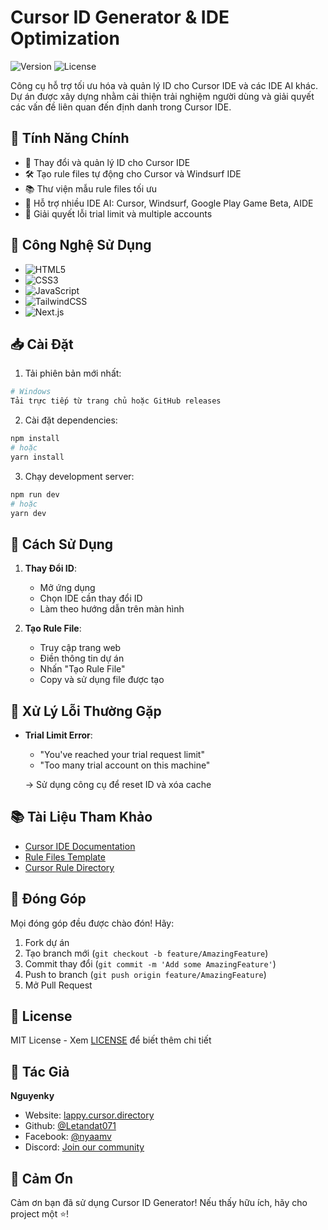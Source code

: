 # Cursor ID Generator & IDE Optimization

![Version](https://img.shields.io/badge/version-2.0-brightgreen.svg)
![License](https://img.shields.io/badge/license-MIT-blue.svg)

Công cụ hỗ trợ tối ưu hóa và quản lý ID cho Cursor IDE và các IDE AI khác. Dự án được xây dựng nhằm cải thiện trải nghiệm người dùng và giải quyết các vấn đề liên quan đến định danh trong Cursor IDE.

## 🌟 Tính Năng Chính

- 🔄 Thay đổi và quản lý ID cho Cursor IDE
- 🛠️ Tạo rule files tự động cho Cursor và Windsurf IDE
- 📚 Thư viện mẫu rule files tối ưu
- 🔧 Hỗ trợ nhiều IDE AI: Cursor, Windsurf, Google Play Game Beta, AIDE
- 🚀 Giải quyết lỗi trial limit và multiple accounts

## 🚀 Công Nghệ Sử Dụng

- ![HTML5](https://img.shields.io/badge/-HTML5-E34F26?style=flat&logo=html5&logoColor=white)
- ![CSS3](https://img.shields.io/badge/-CSS3-1572B6?style=flat&logo=css3&logoColor=white)
- ![JavaScript](https://img.shields.io/badge/-JavaScript-F7DF1E?style=flat&logo=javascript&logoColor=black)
- ![TailwindCSS](https://img.shields.io/badge/-TailwindCSS-38B2AC?style=flat&logo=tailwind-css&logoColor=white)
- ![Next.js](https://img.shields.io/badge/-Next.js-000000?style=flat&logo=next.js&logoColor=white)

## 📥 Cài Đặt

1. Tải phiên bản mới nhất:
```bash
# Windows
Tải trực tiếp từ trang chủ hoặc GitHub releases
```

2. Cài đặt dependencies:
```bash
npm install
# hoặc
yarn install
```

3. Chạy development server:
```bash
npm run dev
# hoặc
yarn dev
```

## 🎯 Cách Sử Dụng

1. **Thay Đổi ID**:
   - Mở ứng dụng
   - Chọn IDE cần thay đổi ID
   - Làm theo hướng dẫn trên màn hình

2. **Tạo Rule File**:
   - Truy cập trang web
   - Điền thông tin dự án
   - Nhấn "Tạo Rule File"
   - Copy và sử dụng file được tạo

## 🔧 Xử Lý Lỗi Thường Gặp

- **Trial Limit Error**: 
  - "You've reached your trial request limit"
  - "Too many trial account on this machine"
  
  → Sử dụng công cụ để reset ID và xóa cache

## 📚 Tài Liệu Tham Khảo

- [Cursor IDE Documentation](https://cursor.sh/docs)
- [Rule Files Template](https://github.com/grapeot/devin.cursorrules)
- [Cursor Rule Directory](https://cursor.directory)

## 👥 Đóng Góp

Mọi đóng góp đều được chào đón! Hãy:

1. Fork dự án
2. Tạo branch mới (`git checkout -b feature/AmazingFeature`)
3. Commit thay đổi (`git commit -m 'Add some AmazingFeature'`)
4. Push to branch (`git push origin feature/AmazingFeature`)
5. Mở Pull Request

## 📝 License

MIT License - Xem [LICENSE](LICENSE) để biết thêm chi tiết

## 👤 Tác Giả

**Nguyenky**

- Website: [lappy.cursor.directory](https://lappy.cursor.directory)
- Github: [@Letandat071](https://github.com/Letandat071)
- Facebook: [@nyaamv](https://facebook.com/nyaamv)
- Discord: [Join our community](https://discord.gg/ERdN89wQEC)

## 🙏 Cảm Ơn

Cảm ơn bạn đã sử dụng Cursor ID Generator! Nếu thấy hữu ích, hãy cho project một ⭐️!
